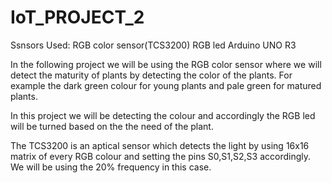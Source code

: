 # IoT_PROJECT_2
Ssnsors Used:
RGB color sensor(TCS3200)
RGB led
Arduino UNO R3

In the following project we will be using the RGB color sensor where we will detect the maturity of plants by detecting the color of the plants.
For example the dark green colour for young plants and pale green for matured plants.

In this project we will be detecting the colour and accordingly the RGB led will be turned based on the the need of the plant.

The TCS3200 is an aptical sensor which detects the light by using 16x16 matrix of every RGB colour and setting the pins S0,S1,S2,S3 accordingly.
We will be using the 20% frequency in this case. 
